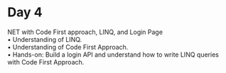 # Day 4
NET with Code First approach, LINQ, and Login Page <br>
• Understanding of LINQ. <br>
• Understanding of Code First Approach. <br>
• Hands-on: Build a login API and understand how to write LINQ queries with Code First Approach.
